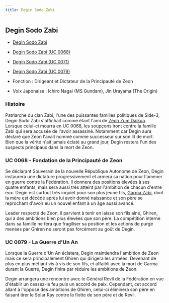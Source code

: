 ```yaml
---
title: Degin Sodo Zabi
---
```



Degin Sodo Zabi
---------------





* [Degin Sodo Zabi](javascript:change_image_m('images/stories/saga/origin/persos/degin-sodo-zabi-uc-0079.png');)
* [Degin Sodo Zabi (UC 0068)](javascript:change_image_m('images/stories/saga/origin/persos/degin-sodo-zabi.png');)
* [Degin Sodo Zabi (UC 0071)](javascript:change_image_m('images/stories/saga/origin/persos/degin-sodo-zabi-uc-0071.png');)
* [Degin Sodo Zabi (UC 0079)](javascript:change_image_m('images/stories/saga/origin/persos/degin-sodo-zabi-uc-0079.png');)




* Fonction : Dirigeant et Dictateur de la Principauté de Zeon
* Voix Japonaise : Ichiro Nagai (MS Gundam), Jin Urayama (The Origin)


### Histoire


Patriarche du clan Zabi, l'une des puissantes familles politiques de Side-3, Degin Sodo Zabi s'affichait comme étant l'ami de [Zeon Zum Daikun](uc/gundam-the-origin-anime/zeon-zum-daikun.html). Lorsque celui-ci mourra en UC 0068, les soupçons iront contre la famille Zabi qui sera accusée de l'avoir assassiné. Notamment car Degin aura déclaré que Zeon l'avait nommé comme successeur sur son lit de mort. Bien que la vérité n'ait jamais éclaté au grand jour, Degin restera l'un des suspects principaux dans la mort de Zeon. 


### UC 0068 - Fondation de la Principauté de Zeon


Se déclarant Souverain de la nouvelle République Autonome de Zeon, Degin instaurera une dictature progressivement et armera sa nation pour l'amener en guerre contre la Fédération. Il donnera des positions élevées à ses quatre enfants, mais sera aussi très atteint par l'ambition de chacun d'entre eux. Degin est surtout très inquiet pour son plus jeune fils, [Garma Zabi](uc/gundam-the-origin-anime/garma-zabi.html), dont la mère est décédé après lui avoir donné naissance et son père se reprochant d'avoir eu un nouvel enfant à un âge aussi avancé. 


Leader respecté de Zeon, il parvient à tenir en laisse son fils aîné, Ghiren, qui a des ambitions bien plus élevées que son père. La compétition interne dans sa famille ne fera que fragiliser sa position et les actions de purge menées par Ghiren ne seront pas forcément au goût de Degin. 


### UC 0079 - La Guerre d'Un An


Lorsque la Guerre d'Un An éclatera, Degin maintiendra l'ambition de Zeon mais ce sera principalement Ghiren qui dirigera les armées. Devenant de plus en plus méfiant vis à vis de son fils, et affaibli avec la mort de Garma durant la Guerre, Degin finira par réduire les ambitions de Zeon. 


Degin arrangera une rencontre avec le Général Revil de la Fédération en vue d'établir un cessez-le feu puis un accord de paix. Cependant, cet accord allant à l'opposé des ambitions de Ghiren, celui-ci éliminera son père en faisant tirer le Solar Ray contre la flotte de son père et de Revil. 


